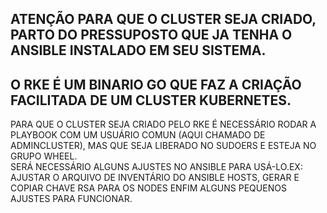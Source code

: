 


## ATENÇÃO PARA QUE O CLUSTER SEJA CRIADO, PARTO DO PRESSUPOSTO QUE JA TENHA O ANSIBLE INSTALADO EM SEU SISTEMA. ##

## O RKE É UM BINARIO GO QUE FAZ A CRIAÇÃO FACILITADA DE UM CLUSTER KUBERNETES.																			 
 PARA QUE O CLUSTER SEJA CRIADO PELO RKE É NECESSÁRIO RODAR A PLAYBOOK COM UM USUÁRIO COMUN (AQUI CHAMADO DE ADMINCLUSTER), MAS QUE SEJA LIBERADO NO SUDOERS E ESTEJA NO GRUPO WHEEL.											 
 SERÁ NECESSÁRIO ALGUNS AJUSTES NO ANSIBLE PARA USÁ-LO.EX: AJUSTAR O ARQUIVO DE INVENTÁRIO DO ANSIBLE HOSTS, GERAR E COPIAR CHAVE RSA PARA OS NODES ENFIM ALGUNS PEQUENOS AJUSTES PARA FUNCIONAR.   



